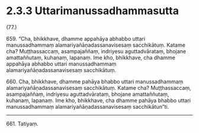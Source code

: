 # 2.3.3 Uttarimanussadhammasutta

(77.)

659\. “Cha, bhikkhave, dhamme appahāya abhabbo uttari manussadhammaṃ alamariyañāṇadassanavisesaṃ sacchikātuṃ. Katame cha? Muṭṭhassaccaṃ, asampajaññaṃ, indriyesu aguttadvārataṃ, bhojane amattaññutaṃ, kuhanaṃ, lapanaṃ. Ime kho, bhikkhave, cha dhamme appahāya abhabbo uttari manussadhammaṃ alamariyañāṇadassanavisesaṃ sacchikātuṃ.

660\. Cha, bhikkhave, dhamme pahāya bhabbo uttari manussadhammaṃ alamariyañāṇadassanavisesaṃ sacchikātuṃ. Katame cha? Muṭṭhassaccaṃ, asampajaññaṃ, indriyesu aguttadvārataṃ, bhojane amattaññutaṃ, kuhanaṃ, lapanaṃ. Ime kho, bhikkhave, cha dhamme pahāya bhabbo uttari manussadhammaṃ alamariyañāṇadassanavisesaṃ sacchikātun”ti.

---

661\. Tatiyaṃ.
